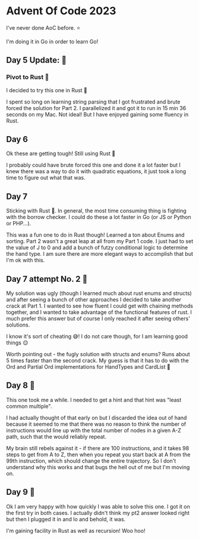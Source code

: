 # Advent Of Code 2023

I've never done AoC before. ⭐️

I'm doing it in Go in order to learn Go!

## Day 5 Update: 🦀

### Pivot to Rust 🦀

I decided to try this one in Rust 🦀

I spent so long on learning string parsing that I got frustrated and brute forced the solution for Part 2. I parallelized it and got it to run in 15 min 36 seconds on my Mac. Not ideal! But I have enjoyed gaining some fluency in Rust.

## Day 6

Ok these are getting tough! Still using Rust 🦀

I probably could have brute forced this one and done it a lot faster but I knew there was a way to do it with quadratic equations, it just took a long time to figure out what that was.

## Day 7

Sticking with Rust 🦀. In general, the most time consuming thing is fighting with the borrow checker. I could do these a lot faster in Go (or JS or Python or PHP...).

This was a fun one to do in Rust though! Learned a ton about Enums and sorting. Part 2 wasn't a great leap at all from my Part 1 code. I just had to set the value of J to 0 and add a bunch of futzy conditional logic to determine the hand type. I am sure there are more elegant ways to accomplish that but I'm ok with this.

## Day 7 attempt No. 2 🦀

My solution was ugly (though I learned much about rust enums and structs) and after seeing a bunch of other approaches I decided to take another crack at Part 1. I wanted to see how fluent I could get with chaining methods together, and I wanted to take advantage of the functional features of rust. I much prefer this answer but of course I only reached it after seeing others' solutions.

I know it's sort of cheating 😅!
I do not care though, for I am learning good things 😌

Worth pointing out - the fugly solution with structs and enums? Runs about 5 times faster than the second crack. My guess is that it has to do with the Ord and Partial Ord implementations for HandTypes and CardList 🤔

## Day 8 🦀

This one took me a while. I needed to get a hint and that hint was "least common multiple".

I had actually thought of that early on but I discarded the idea out of hand because it seemed to me that there was no reason to think the number of instructions would line up with the total number of nodes in a given A-Z path, such that the would reliably repeat.

My brain still rebels against it - if there are 100 instructions, and it takes 98 steps to get from A to Z, then when you repeat you start back at A from the 99th instruction, which should change the entire trajectory. So I don't understand why this works and that bugs the hell out of me but I'm moving on.

## Day 9 🦀

Ok I am very happy with how quickly I was able to solve this one. I got it on the first try in both cases. I actually didn't think my pt2 answer looked right but then I plugged it in and lo and behold, it was.

I'm gaining facility in Rust as well as recursion! Woo hoo!
